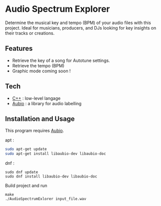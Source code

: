 # Audio Spectrum Explorer

Determine the musical key and tempo (BPM) of your audio files with this project. Ideal for musicians, producers, and DJs looking for key insights on their tracks or creations.

## Features

- Retrieve the key of a song for Autotune settings.
- Retrieve the tempo (BPM)
- Graphic mode coming soon !

## Tech

- [C++](https://cplusplus.com/) : low-level langage
- [Aubio](https://aubio.org/) : a library for audio labelling


## Installation and Usage

This program requires [Aubio](https://aubio.org/).

apt :
```sh
sudo apt-get update
sudo apt-get install libaubio-dev libaubio-doc
```

dnf :
```
sudo dnf update
sudo dnf install libaubio-dev libaubio-doc
```

Build project and run
```
make
./AudioSpectrumExlorer input_file.wav
```
